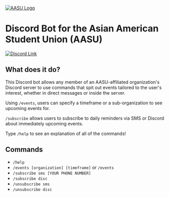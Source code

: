 [![AASU Logo](https://asianamericanstudentunion354088852.files.wordpress.com/2017/11/cropped-aasu_logo.png)](https://discord.gg/JNDMTvxWuM)
# Discord Bot for the Asian American Student Union (AASU)
[![Discord Link](https://abroadamerican.com/wp-content/uploads/2017/12/discord-rectangle-500x160.png)](https://discord.com/oauth2/authorize?client_id=1152447548875878530&permissions=8&scope=bot)
## What does it do?
This Discord bot allows any member of an AASU-affiliated organization's Discord server to use commands that spit out events tailored to the user's interest, whether in direct messages or inside the server.  

Using `/events`, users can specify a timeframe or a sub-organization to see upcoming events for.

`/subscribe` allows users to subscribe to daily reminders via SMS or Discord about immediately upcoming events. 

Type `/help` to see an explanation of all of the commands!  

## Commands
- `/help`
- `/events [organization] [timeframe]` or `/events`
- `/subscribe sms [YOUR PHONE NUMBER]`
- `/subscribe disc` 
- `/unsubscribe sms`
- `/unsubscribe disc`